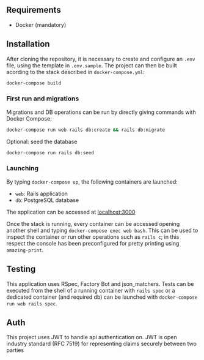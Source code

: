 
## Requirements
- Docker (mandatory)

## Installation
After cloning the repository, it is necessary to create and configure an `.env` file, using the template in `.env.sample`. The project can then be built acording to the stack described in `docker-compose.yml`:

```bash
docker-compose build
```

### First run and migrations
Migrations and DB operations can be run by directly giving commands with Docker Compose:

```bash
docker-compose run web rails db:create && rails db:migrate
```

Optional: seed the database
```bash
docker-compose run rails db:seed
```

### Launching
By typing `docker-compose up`, the following containers are launched:

- `web`: Rails application
- `db`: PostgreSQL database

The application can be accessed at [localhost:3000](http://localhost:3000) 

Once the stack is running, every container can be accessed opening another shell and typing `docker-compose exec web bash`. This can be used to inspect the container or run other operations such as `rails c`; in this respect the console has been preconfigured for pretty printing using `amazing-print`. 

## Testing
This application uses RSpec, Factory Bot and json_matchers. Tests can be executed from the shell of a running container with `rails spec` or a dedicated container (and required db) can be launched with `docker-compose run web rails spec`.

## Auth
This project uses JWT to handle api authentication on. JWT is open industry standard (RFC 7519) for representing claims securely between two parties
